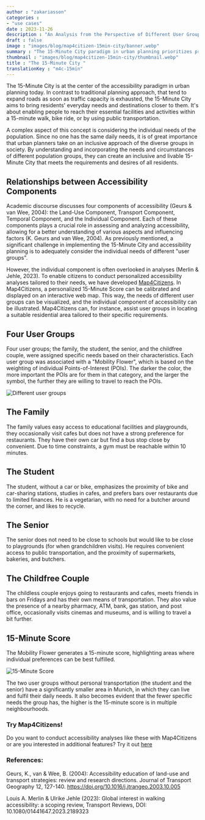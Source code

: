 ```yaml
---
author : "zakariasson"
categories : 
- "use cases"
date : 2023-11-26
description : "An Analysis from the Perspective of Different User Groups."
draft : false
image : "images/blog/map4citizen-15min-city/banner.webp"
summary : "The 15-Minute City paradigm in urban planning prioritizes proximity to essential services within a short travel radius, emphasizing inclusivity by considering the diverse needs and circumstances of different population groups."
thumbnail : "images/blog/map4citizen-15min-city/thumbnail.webp"
title : "The 15-Minute City "
translationKey : "m4c-15min"
---
```


The 15-Minute City is at the center of the accessibility paradigm in urban planning today. In contrast to traditional planning approach, that tend to expand roads as soon as traffic capacity is exhausted, the 15-Minute City aims to bring residents' everyday needs and destinations closer to them. It's about enabling people to reach their essential facilities and activities within a 15-minute walk, bike ride, or by using public transportation. 


A complex aspect of this concept is considering the individual needs of the population. Since no one has the same daily needs, it is of great importance that urban planners take on an inclusive approach of the diverse groups in society. By understanding and incorporating the needs and circumstances of different population groups, they can create an inclusive and livable 15-Minute City that meets the requirements and desires of all residents. 

## Relationships between Accessibility Components 

Academic discourse discusses four components of accessibility (Geurs & van Wee, 2004): the Land-Use Component, Transport Component, Temporal Component, and the Individual Component. Each of these components plays a crucial role in assessing and analyzing accessibility, allowing for a better understanding of various aspects and influencing factors (K. Geurs and van Wee, 2004). As previously mentioned, a significant challenge in implementing the 15-Minute City and accessibility planning is to adequately consider the individual needs of different "user groups". 

However, the individual component is often overlooked in analyses (Merlin & Jehle, 2023). To enable citizens to conduct personalized accessibility analyses tailored to their needs, we have developed [Map4Citizens](https://citizens.plan4better.de/ "Map4Citizens"). In Map4Citizens, a personalized 15-Minute Score can be calibrated and displayed on an interactive web map. This way, the needs of different user groups can be visualized, and the individual component of accessibility can be illustrated. Map4Citizens can, for instance, assist user groups in locating a suitable residential area tailored to their specific requirements.

## Four User Groups 

Four user groups; the family, the student, the senior, and the childfree couple, were assigned specific needs based on their characteristics. Each user group was associated with a "Mobility Flower", which is based on the weighting of individual Points-of-Interest (POIs). The darker the color, the more important the POIs are for them in that category, and the larger the symbol, the further they are willing to travel to reach the POIs. 

![Different user groups](/images/blog/map4citizen-15min-city/blogpost_EN.webp "Different user groups")

## The Family 

The family values easy access to educational facilities and playgrounds, they occasionally visit cafes but does not have a strong preference for restaurants. They have their own car but find a bus stop close by convenient. Due to time constraints, a gym must be reachable within 10 minutes.  

## The Student 

The student, without a car or bike, emphasizes the proximity of bike and car-sharing stations, studies in cafes, and prefers bars over restaurants due to limited finances. He is a vegetarian, with no need for a butcher around the corner, and likes to recycle. 

## The Senior 

The senior does not need to be close to schools but would like to be close to playgrounds (for when grandchildren visits). He requires convenient access to public transportation, and the proximity of supermarkets, bakeries, and butchers. 

## The Childfree Couple 

The childless couple enjoys going to restaurants and cafes, meets friends in bars on Fridays and has their own means of transportation. They also value the presence of a nearby pharmacy, ATM, bank, gas station, and post office, occasionally visits cinemas and museums, and is willing to travel a bit further. 

## 15-Minute Score 

The Mobility Flower generates a 15-minute score, highlighting areas where individual preferences can be best fulfilled. 

![15-Minute Score](/images/blog/map4citizen-15min-city/eng_maps.webp "15-Minuten Score")

The two user groups without personal transportation (the student and the senior) have a significantly smaller area in Munich, in which they can live and fulfil their daily needs. It also becomes evident that the fewer specific needs the group has, the higher is the 15-minute score is in multiple neighbourhoods. 

### Try Map4Citizens! 

Do you want to conduct accessibility analyses like these with Map4Citizens or are you interested in additional features? Try it out [here](https://citizens.plan4better.de/ "Map4Citizens")

### References:

Geurs, K., van & Wee, B. (2004): Accessibility education of land-use and transport strategies: review and research directions. Journal of Transport Geography 12, 127-140. https://doi.org/10.1016/j.jtrangeo.2003.10.005  

Louis A. Merlin & Ulrike Jehle (2023): Global interest in walking accessibility: a scoping review, Transport Reviews, DOI: 10.1080/01441647.2023.2189323 